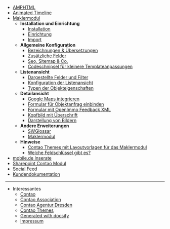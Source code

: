 
- [AMPHTML](amphtml/index.md)
- [Animated Timeline](animated-timeline/index.md)
- [Maklermodul](maklermodul/index.md)
  - <strong>Installation und Einrichtung</strong>
    - [Installation](maklermodul/installation_&_einrichtung.md)
    - [Einrichtung](maklermodul/einrichtung.md)
    - [Import](maklermodul/import.md)
  - <strong>Allgemeine Konfiguration</strong>
    - [Bezeichnungen & Übersetzungen](maklermodul/bezeichnungen_&_ubersetzungen.md)
    - [Zusätzliche Felder](maklermodul/zusatzliche_felder.md)
    - [Seo, Sitemap & Co.](maklermodul/seo,_sitemap_&_co.md)
    - [Codeschnipsel für kleinere Templateanpassungen](maklermodul/codeschnipsel_fur_kleinere_templateanpassungen.md)
  - <strong>Listenansicht</strong>
    - [Dargestellte Felder und Filter](maklermodul/konfiguration.md)
    - [Konfiguration der Listenansicht](maklermodul/sortiermoglichkeiten.md)
    - [Typen der Objekteigenschaften](maklermodul/typen_der_objekteigenschaften.md)
  - <strong>Detailansicht</strong>
    - [Google Maps integrieren](maklermodul/google_maps_integrieren.md)
    - [Formular für Objektanfrag einbinden](maklermodul/formular_fur_objektanfrage_einbinden.md)
    - [Formular mit OpenImmo Feedback XML](maklermodul/formular-mit-openimmo-feedback-xml.md)
    - [Kopfbild mit Überschrift](maklermodul/kopfbild_mit_uberschrift.md)
    - [Darstellung von Bildern](maklermodul/darstellung-von-bildern.md)
  - <strong>Andere Erweiterungen</strong>
    - [SWGlossar](maklermodul/swglossar.md)
    - [Maklermodul](maklermodul/themes.md)
  - <strong>Hinweise</strong>
    - [Contao Themes mit Layoutvorlagen für das Maklermodul](maklermodul/themes.md)
    - [Welche Feldschlüssel gibt es?](maklermodul/welche_feldschlussel_gibt_es.md)
- [mobile.de Inserate](mobilede/index.md)
- [Sharepoint Contao Modul](sharepoint/index.md)
- [Social Feed](social-feed/index.md)
- [Kundendokumentation](kundendoku/index.md)

---

- Interessantes
  - [Contao](https://www.contao.org)
  - [Contao Association](https://association.contao.org/)
  - [Contao Agentur Dresden](https://pdir.de)
  - [Contao Themes](https://contao-themes.net)
  - [Generated with docsify](https://docsify.js.org)
  - [Impressum](https://pdir.de/p/pdir-impressum.html)
